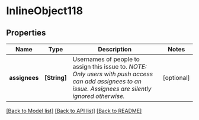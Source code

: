# InlineObject118

## Properties
Name | Type | Description | Notes
------------ | ------------- | ------------- | -------------
**assignees** | **[String]** | Usernames of people to assign this issue to. _NOTE: Only users with push access can add assignees to an issue. Assignees are silently ignored otherwise._ | [optional] 

[[Back to Model list]](../README.md#documentation-for-models) [[Back to API list]](../README.md#documentation-for-api-endpoints) [[Back to README]](../README.md)


